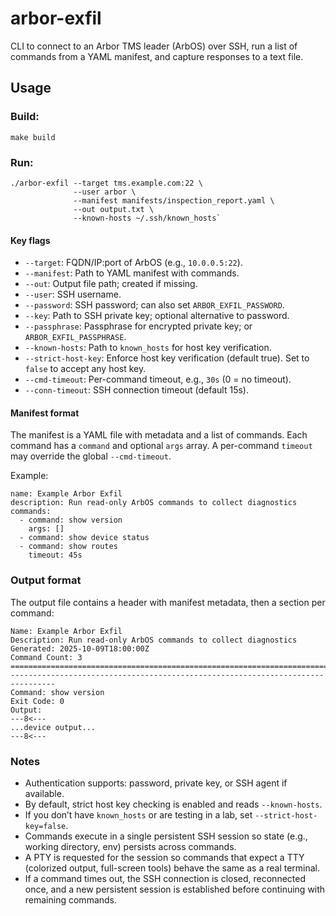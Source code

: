 # arbor-exfil

CLI to connect to an Arbor TMS leader (ArbOS) over SSH, run a list of commands from a YAML manifest, and capture 
responses to a text file.

## Usage

### Build:
```
make build
```

### Run:
```
./arbor-exfil --target tms.example.com:22 \
              --user arbor \
              --manifest manifests/inspection_report.yaml \
              --out output.txt \
              --known-hosts ~/.ssh/known_hosts`
```

#### Key flags
  - `--target`: FQDN/IP:port of ArbOS (e.g., `10.0.0.5:22`).
  - `--manifest`: Path to YAML manifest with commands.
  - `--out`: Output file path; created if missing.
  - `--user`: SSH username.
  - `--password`: SSH password; can also set `ARBOR_EXFIL_PASSWORD`.
  - `--key`: Path to SSH private key; optional alternative to password.
  - `--passphrase`: Passphrase for encrypted private key; or `ARBOR_EXFIL_PASSPHRASE`.
  - `--known-hosts`: Path to `known_hosts` for host key verification.
  - `--strict-host-key`: Enforce host key verification (default true). Set to `false` to accept any host key.
  - `--cmd-timeout`: Per-command timeout, e.g., `30s` (0 = no timeout).
  - `--conn-timeout`: SSH connection timeout (default 15s).

#### Manifest format
The manifest is a YAML file with metadata and a list of commands. Each command has a `command` and optional `args` 
array. A per-command `timeout` may override the global `--cmd-timeout`.

Example:
```
name: Example Arbor Exfil
description: Run read-only ArbOS commands to collect diagnostics
commands:
  - command: show version
    args: []
  - command: show device status
  - command: show routes
    timeout: 45s
```

### Output format
The output file contains a header with manifest metadata, then a section per command:

```
Name: Example Arbor Exfil
Description: Run read-only ArbOS commands to collect diagnostics
Generated: 2025-10-09T18:00:00Z
Command Count: 3
================================================================================
--------------------------------------------------------------------------------
Command: show version
Exit Code: 0
Output:
---8<---
...device output...
---8<---
```

### Notes
- Authentication supports: password, private key, or SSH agent if available.
- By default, strict host key checking is enabled and reads `--known-hosts`.
- If you don’t have `known_hosts` or are testing in a lab, set `--strict-host-key=false`.
- Commands execute in a single persistent SSH session so state (e.g., working directory, env) persists across commands.
- A PTY is requested for the session so commands that expect a TTY (colorized output, full-screen tools) behave the same as a real terminal.
- If a command times out, the SSH connection is closed, reconnected once, and a new persistent session is established
  before continuing with remaining commands.
